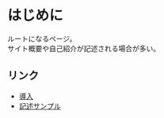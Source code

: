 # はじめに
ルートになるページ。  
サイト概要や自己紹介が記述される場合が多い。

## リンク
- [導入](./000-mkdocs/installation.md)
- [記述サンプル](./000-mkdocs/sample.md)
